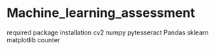 # Machine_learning_assessment
required package installation
 cv2
 numpy
 pytesseract
 Pandas
 sklearn
 matplotlib
 counter
